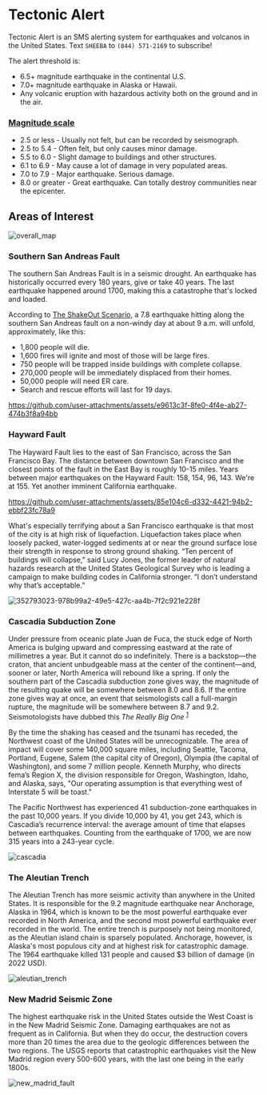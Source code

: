 # Tectonic Alert

Tectonic Alert is an SMS alerting system for earthquakes and volcanos in the United States. Text `SHEEBA` to `(844) 571-2169` to subscribe!

The alert threshold is:
- 6.5+ magnitude earthquake in the continental U.S.
- 7.0+ magnitude earthquake in Alaska or Hawaii.
- Any volcanic eruption with hazardous activity both on the ground and in the air.

### [Magnitude scale](https://en.wikipedia.org/wiki/Moment_magnitude_scale)
- 2.5 or less - Usually not felt, but can be recorded by seismograph.
- 2.5 to 5.4 - Often felt, but only causes minor damage.
- 5.5 to 6.0 - Slight damage to buildings and other structures.
- 6.1 to 6.9 - May cause a lot of damage in very populated areas.
- 7.0 to 7.9 - Major earthquake. Serious damage.
- 8.0 or greater - Great earthquake. Can totally destroy communities near the epicenter.

## Areas of Interest
![overall_map](https://github.com/user-attachments/assets/b0771702-be9b-43a3-b16b-d3f216a60982)

### Southern San Andreas Fault

The southern San Andreas Fault is in a seismic drought. An earthquake has historically occurred every 180 years, give or take 40 years. The last earthquake happened around 1700, making this a catastrophe that's locked and loaded. 

According to [The ShakeOut Scenario](https://pubs.usgs.gov/of/2008/1150/), a 7.8 earthquake hitting along the southern San Andreas fault on a non-windy day at about 9 a.m. will unfold, approximately, like this:
- 1,800 people will die.
- 1,600 fires will ignite and most of those will be large fires.
- 750 people will be trapped inside buildings with complete collapse.
- 270,000 people will be immediately displaced from their homes.
- 50,000 people will need ER care.
- Search and rescue efforts will last for 19 days.

https://github.com/user-attachments/assets/e9613c3f-8fe0-4f4e-ab27-474b3f8a94bb

### Hayward Fault

The Hayward Fault lies to the east of San Francisco, across the San Francisco Bay. The distance between downtown San Francisco and the closest points of the fault in the East Bay is roughly 10-15 miles. Years between major earthquakes on the Hayward Fault: 158, 154, 96, 143. We're at 155. Yet another imminent California earthquake.

https://github.com/user-attachments/assets/85e104c6-d332-4421-94b2-ebbf23fc78a9

What's especially terrifying about a San Francisco earthquake is that most of the city is at high risk of liquefaction. Liquefaction takes place when loosely packed, water-logged sediments at or near the ground surface lose their strength in response to strong ground shaking. “Ten percent of buildings will collapse,” said Lucy Jones, the former leader of natural hazards research at the United States Geological Survey who is leading a campaign to make building codes in California stronger. “I don’t understand why that’s acceptable.”

![352793023-978b99a2-49e5-427c-aa4b-7f2c921e228f](https://github.com/user-attachments/assets/ce23b26e-616f-4cd3-9b9f-d4ac09c36910)

### Cascadia Subduction Zone

Under pressure from oceanic plate Juan de Fuca, the stuck edge of North America is bulging upward and compressing eastward at the rate of millimetres a year. But it cannot do so indefinitely. There is a backstop—the craton, that ancient unbudgeable mass at the center of the continent—and, sooner or later, North America will rebound like a spring. If only the southern part of the Cascadia subduction zone gives way, the magnitude of the resulting quake will be somewhere between 8.0 and 8.6. If the entire zone gives way at once, an event that seismologists call a full-margin rupture, the magnitude will be somewhere between 8.7 and 9.2. Seismotologists have dubbed this _The Really Big One_ <sup>[1](https://www.newyorker.com/magazine/2015/07/20/the-really-big-one)</sup>

By the time the shaking has ceased and the tsunami has receded, the Northwest coast of the United States will be unrecognizable. The area of impact will cover some 140,000 square miles, including Seattle, Tacoma, Portland, Eugene, Salem (the capital city of Oregon), Olympia (the capital of Washington), and some 7 million people. Kenneth Murphy, who directs fema’s Region X, the division responsible for Oregon, Washington, Idaho, and Alaska, says, "Our operating assumption is that everything west of Interstate 5 will be toast."

The Pacific Northwest has experienced 41 subduction-zone earthquakes in the past 10,000 years. If you divide 10,000 by 41, you get 243, which is Cascadia’s recurrence interval: the average amount of time that elapses between earthquakes. Counting from the earthquake of 1700, we are now 315 years into a 243-year cycle.

![cascadia](https://github.com/user-attachments/assets/f3f26766-0b5f-438e-b6e1-3a03e94a547c)

### The Aleutian Trench

The Aleutian Trench has more seismic activity than anywhere in the United States. It is responsible for the 9.2 magnitude earthquake near Anchorage, Alaska in 1964, which is known to be the most powerful earthquake ever recorded in North America, and the second most powerful earthquake ever recorded in the world. The entire trench is purposely not being monitored, as the Aleutian island chain is sparsely populated. Anchorage, however, is Alaska's most populous city and at highest risk for catastrophic damage. The 1964 earthquake killed 131 people and caused $3 billion of damage (in 2022 USD).

![aleutian_trench](https://github.com/user-attachments/assets/1eaed73b-2bcb-4df4-8484-2d7a4fe002f1)

### New Madrid Seismic Zone
The highest earthquake risk in the United States outside the West Coast is in the New Madrid Seismic Zone. Damaging earthquakes are not as frequent as in California. But when they do occur, the destruction covers more than 20 times the area due to the geologic differences between the two regions. The USGS reports that catastrophic earthquakes visit the New Madrid region every 500-600 years, with the last one being in the early 1800s.

![new_madrid_fault](https://github.com/user-attachments/assets/d54b20f4-63a1-42d9-9ec3-1163e7533403)
